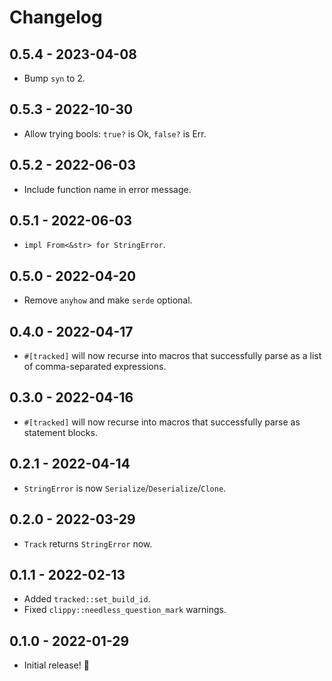 # Changelog

## 0.5.4 - 2023-04-08

- Bump `syn` to 2.

## 0.5.3 - 2022-10-30

- Allow trying bools: `true?` is Ok, `false?` is Err.

## 0.5.2 - 2022-06-03

- Include function name in error message.

## 0.5.1 - 2022-06-03

- `impl From<&str> for StringError`.

## 0.5.0 - 2022-04-20

- Remove `anyhow` and make `serde` optional.

## 0.4.0 - 2022-04-17

- `#[tracked]` will now recurse into macros that successfully parse as a list of comma-separated expressions.

## 0.3.0 - 2022-04-16

- `#[tracked]` will now recurse into macros that successfully parse as statement blocks.

## 0.2.1 - 2022-04-14

- `StringError` is now `Serialize`/`Deserialize`/`Clone`.

## 0.2.0 - 2022-03-29

- `Track` returns `StringError` now.

## 0.1.1 - 2022-02-13

- Added `tracked::set_build_id`.
- Fixed `clippy::needless_question_mark` warnings.

## 0.1.0 - 2022-01-29

- Initial release! 🎉

